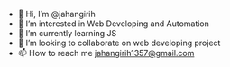 - 👋 Hi, I’m @jahangirih
- 👀 I’m interested in Web Developing and Automation
- 🌱 I’m currently learning JS
- 💞️ I’m looking to collaborate on web developing project
- 📫 How to reach me jahangirih1357@gmail.com

<!---
jahangirih/jahangirih is a ✨ special ✨ repository because its `README.md` (this file) appears on your GitHub profile.
You can click the Preview link to take a look at your changes.
--->

